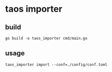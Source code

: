 # taos importer

## build

```shell
go build -o taos_importer cmd/main.go
```

## usage

```shell
taos_importer import --conf=./config/conf.toml
```